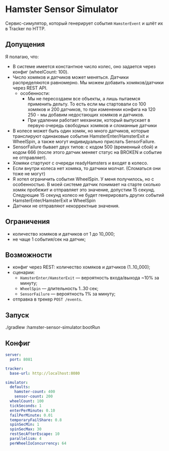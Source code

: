 # Hamster Sensor Simulator

Сервис-симулятор, который генерирует события `HamsterEvent` и шлёт их в Tracker по HTTP.

## Допущения

Я полагаю, что:
- В системе имеется константное число колес, оно задается через конфиг (wheelCount: 100). 
- Число хомяков и датчиков может меняться. Датчики распределяются равномерно. Мы можем добавить хомяков/датчики через REST API. 
  - особенности:
    - Мы не пересоздаем все объекты, а лишь пытаемся применить дельту. То есть если мы стартовали со 100 хомяков и 200 датчиков, то при изменении конфига
      на 120 250 - мы добавим недостающих хомяков и датчиков.
    - При удалении работает механизм, который выпускает в первую очередь свободных хомяков и сломанные датчики
- В колесе может быть один хомяк, но много датчиков, которые транслируют одинаковые события 
  HamsterEnter/HamsterExit и WheelSpin, а также могут индивидуально прислать SensorFailure. 
- SensorFailure бывает двух типов: с кодом 500 (временный сбой) и кодом 666 (после этого датчик меняет статус на BROKEN и событие не отправляет).
- Хомяки стартуют с очереди readyHamsters и входят в колесо.
- Если внутри колеса нет хомяка, то датчики молчат. (Сломаться они тоже не могут)
- Я хотел ограничить события WheelSpin. У меня получилось, но с особенностью. В моей системе датчик понимает на старте сколько хомяк пробежит
  и отправляет это значение, допустим 15 секунд. Следующие 15 секунд колесо не будет генерировать других событий HamsterEnter/HamsterExit и WheelSpin
- Датчики не отправляют некорректные значения.

## Ограничения

- количество хомяков и датчиков от 1 до 10_000;
- не чаще 1 события/сек на датчик;

## Возможности

- конфиг через REST: количество хомяков и датчиков (1..10_000);
- сценарии:
  - `HamsterEnter/HamsterExit` — вероятность входа/выхода ~10% за минуту;
  - `WheelSpin` — длительность 1..30 сек;
  - `SensorFailure` — вероятность 1% за минуту;
- отправка в трекер `POST /events`.

## Запуск

./gradlew :hamster-sensor-simulator:bootRun

## Конфиг

```yaml
server:
  port: 8081

tracker:
  base-url: http://localhost:8080

simulator:
  defaults:
    hamster-count: 400
    sensor-count: 200
  wheelCount: 100
  tickSeconds: 1
  enterPerMinute: 0.10
  failPerMinute: 0.01
  temporaryFailShare: 0.8
  spinSecMin: 1
  spinSecMax: 30
  restSecAfterEscape: 10
  parallelism: 4
  perWheelIoConcurrency: 64